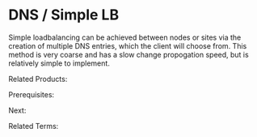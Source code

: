 # DNS / Simple LB

Simple loadbalancing can be achieved between nodes or sites via the creation of multiple DNS entries, which the client will choose from.  This method is very coarse and has a slow change propogation speed, but is relatively simple to implement.

Related Products:

Prerequisites:

Next:

Related Terms:
